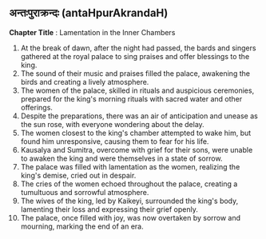 ## अन्तःपुराक्रन्दः (antaHpurAkrandaH)

**Chapter Title** : Lamentation in the Inner Chambers

1. At the break of dawn, after the night had passed, the bards and singers gathered at the royal palace to sing praises and offer blessings to the king.
2. The sound of their music and praises filled the palace, awakening the birds and creating a lively atmosphere.
3. The women of the palace, skilled in rituals and auspicious ceremonies, prepared for the king's morning rituals with sacred water and other offerings.
4. Despite the preparations, there was an air of anticipation and unease as the sun rose, with everyone wondering about the delay.
5. The women closest to the king's chamber attempted to wake him, but found him unresponsive, causing them to fear for his life.
6. Kausalya and Sumitra, overcome with grief for their sons, were unable to awaken the king and were themselves in a state of sorrow.
7. The palace was filled with lamentation as the women, realizing the king's demise, cried out in despair.
8. The cries of the women echoed throughout the palace, creating a tumultuous and sorrowful atmosphere.
9. The wives of the king, led by Kaikeyi, surrounded the king's body, lamenting their loss and expressing their grief openly.
10. The palace, once filled with joy, was now overtaken by sorrow and mourning, marking the end of an era.
